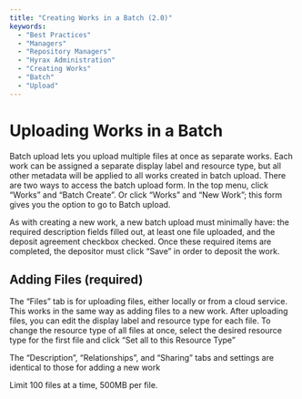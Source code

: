 ```yaml
---
title: "Creating Works in a Batch (2.0)"
keywords:
  - "Best Practices"
  - "Managers"
  - "Repository Managers"
  - "Hyrax Administration"
  - "Creating Works"
  - "Batch"
  - "Upload"
---
```

# Uploading Works in a Batch

Batch upload lets you upload multiple files at once as separate works. Each work can be assigned a separate display label and resource type, but all other metadata will be applied to all works created in batch upload. There are two ways to access the batch upload form. In the top menu, click “Works” and “Batch Create”. Or click “Works” and “New Work”; this form gives you the option to go to Batch upload.

As with creating a new work, a new batch upload must minimally have: the required description fields filled out, at least one file uploaded, and the deposit agreement checkbox checked. Once these required items are completed, the depositor must click “Save” in order to deposit the work.

## Adding Files (required)
The “Files” tab is for uploading files, either locally or from a cloud service. This works in the same way as adding files to a new work. After uploading files, you can edit the display label and resource type for each file. To change the resource type of all files at once, select the desired resource type for the first file and click “Set all to this Resource Type”

The “Description”, “Relationships”, and “Sharing” tabs and settings are identical to those for adding a new work

Limit 100 files at a time, 500MB per file.
